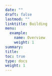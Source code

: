 ```yaml
---
date: ""
draft: false
lastmod: ""
linktitle: Building
menu:
  example:
    name: Overview
    weight: 1
summary:
title: 
toc: true
type: docs
weight: 1
---
```

